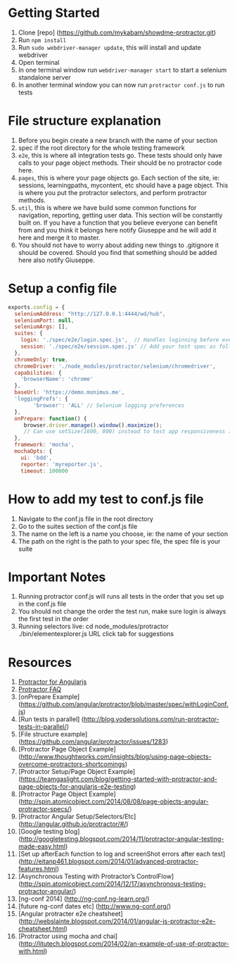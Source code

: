 # Getting Started

1. Clone [repo] (https://github.com/mykabam/showdme-protractor.git)
2. Run `npm install` 
3. Run `sudo webdriver-manager update`, this will install and update webdriver 
4. Open terminal
5. In one terminal window run `webdriver-manager start` to start a selenium standalone server
6. In another terminal window you can now run `protractor conf.js` to run tests

# File structure explanation

1. Before you begin create a new branch with the name of your section
2. spec if the root directory for the whole testing framework
3. `e2e`, this is where all integration tests go. These tests should only have calls to your page object methods. Their should be no protractor code here.
4. `pages`, this is where your page objects go. Each section of the site, ie: sessions, learningpaths, mycontent, etc should have a page object. This is where you put the protractor selectors, and perform protractor methods. 
5. `util`, this is where we have build some common functions for navigation, reporting, getting user data. This section will be constantly built on. If you have a function that you believe everyone can benefit from and you think it belongs here notify Giuseppe and he will add it here and merge it to master. 
6. You should not have to worry about adding new things to .gitignore it should be covered. Should you find that something should be added here also notify Giuseppe.

# Setup a config file
```javascript
exports.config = {
  seleniumAddress: "http://127.0.0.1:4444/wd/hub",
  seleniumPort: null,
  seleniumArgs: [],
  suites: {
    login: './spec/e2e/login.spec.js',  // Handles loginning before every test
    session: './spec/e2e/session.spec.js' // Add your test spec as follows
  },
  chromeOnly: true,
  chromeDriver: './node_modules/protractor/selenium/chromedriver',
  capabilities: {
    'browserName': 'chrome'
  },
  baseUrl: 'https://demo.monimus.me',
  'loggingPrefs': {
        'browser': 'ALL' // Selenium logging preferences
  },
  onPrepare: function() {
     browser.driver.manage().window().maximize();
     // Can use setSize(1600, 800) instead to test app responsiveness in the future
  },
  framework: 'mocha',
  mochaOpts: {
    ui: 'bdd',
    reporter: 'myreporter.js',
    timeout: 100000
```

# How to add my test to conf.js file

1. Navigate to the conf.js file in the root directory
2. Go to the suites section of the conf.js file
3. The name on the left is a name you choose, ie: the name of your section
4. The path on the right is the path to your spec file, the spec file is your suite


# Important Notes

1. Running protractor conf.js will runs all tests in the order that you set up in the conf.js file
2. You should not change the order the test run, make sure login is always the first test in the order
3. Running selectors live: cd node_modules/protractor ./bin/elementexplorer.js URL click tab for suggestions

# Resources
1. [Protractor for Angularjs](http://ramonvictor.github.io/protractor/slides/#/)
2. [Protractor FAQ](https://github.com/angular/protractor/blob/master/docs/faq.md)
3. [onPrepare Example] (https://github.com/angular/protractor/blob/master/spec/withLoginConf.js)
4. [Run tests in parallel] (http://blog.yodersolutions.com/run-protractor-tests-in-parallel/)
5. [File structure example] (https://github.com/angular/protractor/issues/1283)
6. [Protractor Page Object Example] (http://www.thoughtworks.com/insights/blog/using-page-objects-overcome-protractors-shortcomings)
7. [Protractor Setup/Page Object Example] (https://teamgaslight.com/blog/getting-started-with-protractor-and-page-objects-for-angularjs-e2e-testing)
8. [Protractor Page Object Example] (http://spin.atomicobject.com/2014/08/08/page-objects-angular-protractor-specs/)
9. [Protractor Angular Setup/Selectors/Etc] (http://angular.github.io/protractor/#/)
10. [Google testing blog] (http://googletesting.blogspot.com/2014/11/protractor-angular-testing-made-easy.html)
11. [Set up afterEach function to log and screenShot errors after each test] (http://eitanp461.blogspot.com/2014/01/advanced-protractor-features.html)
12. [Asynchronous Testing with Protractor’s ControlFlow] (http://spin.atomicobject.com/2014/12/17/asynchronous-testing-protractor-angular/)
13. [ng-conf 2014] (http://ng-conf.ng-learn.org/)
14. [future ng-conf dates etc] (http://www.ng-conf.org/)
15. [Angular protracter e2e cheatsheet] (http://webslainte.blogspot.com/2014/01/angular-js-protractor-e2e-cheatsheet.html)
16. [Protractor using mocha and chai] (http://litutech.blogspot.com/2014/02/an-example-of-use-of-protractor-with.html)
